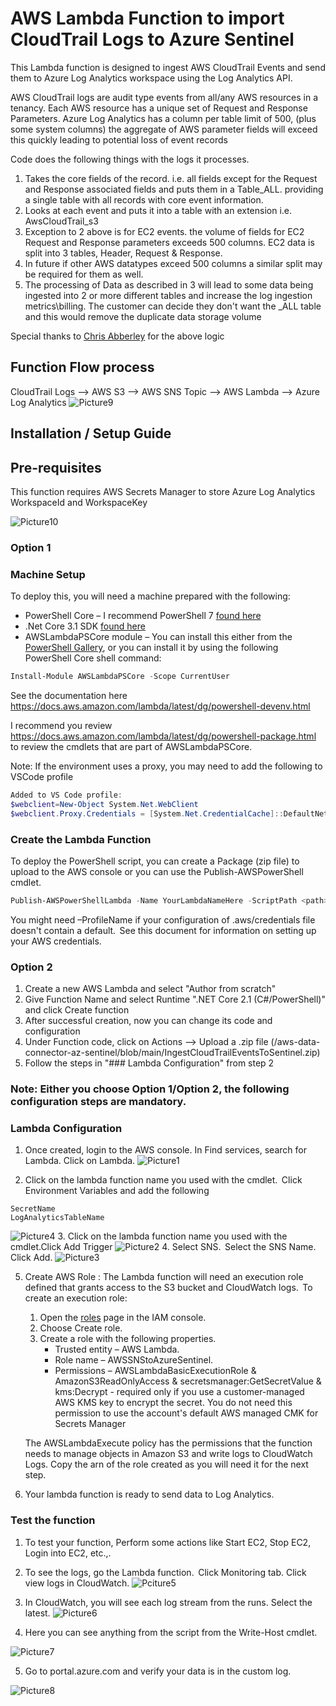 # AWS Lambda Function to import CloudTrail Logs to Azure Sentinel
This Lambda function is designed to ingest AWS CloudTrail Events and send them to Azure Log Analytics workspace using the Log Analytics API.

AWS CloudTrail logs are audit type events from all/any AWS resources in a tenancy. Each AWS resource has a unique set of Request and Response Parameters. Azure Log Analytics has a column per table limit of 500, (plus some system columns) the aggregate of AWS parameter fields will exceed this quickly leading to potential loss of event records

Code does the following things with the logs it processes. 
1.	Takes the core fields of the record. i.e. all fields except for the Request and Response associated fields and puts them in a Table_ALL. providing a single table with all records with core event information. 
2.	Looks at each event and puts it into a table with an extension <AWSREsourceType> i.e. AwsCloudTrail_s3 
3.	Exception to 2 above is for EC2 events. the volume of fields for EC2 Request and Response parameters exceeds 500 columns. EC2 data is split into 3 tables, Header, Request & Response. 
4.	In future if other AWS datatypes exceed 500 columns a similar split may be required for them as well. 
5.	The processing of Data as described in 3 will lead to some data being ingested into 2 or more different tables and increase the log ingestion metrics\billing. The customer can decide they don't want the _ALL table and this would remove the duplicate data storage volume

Special thanks to [Chris Abberley](https://github.com/cabberley) for the above logic

## **Function Flow process**
CloudTrail Logs --> AWS S3 --> AWS SNS Topic --> AWS Lambda --> Azure Log Analytics
![Picture9](./Graphics/Picture9.png)

## Installation / Setup Guide

## **Pre-requisites**

This function requires AWS Secrets Manager to store Azure Log Analytics WorkspaceId and WorkspaceKey

![Picture10](./Graphics/Picture10.png)
### **Option 1**

### Machine Setup
To deploy this, you will need a machine prepared with the following:
 - PowerShell Core – I recommend PowerShell 7 [found here](https://github.com/PowerShell/PowerShell/releases)
 - .Net Core 3.1 SDK [found here](https://dotnet.microsoft.com/download) 
 - AWSLambdaPSCore module – You can install this either from the [PowerShell Gallery](https://www.powershellgallery.com/packages?q=AWSLambdaPSCore), or you can install it by using the following PowerShell Core shell command:  
```powershell
Install-Module AWSLambdaPSCore -Scope CurrentUser
```
See the documentation here https://docs.aws.amazon.com/lambda/latest/dg/powershell-devenv.html 

I recommend you review https://docs.aws.amazon.com/lambda/latest/dg/powershell-package.html to review the cmdlets that are part of AWSLambdaPSCore.

Note: If the environment uses a proxy, you may need to add the following to VSCode profile
```powershell
Added to VS Code profile:
$webclient=New-Object System.Net.WebClient
$webclient.Proxy.Credentials = [System.Net.CredentialCache]::DefaultNetworkCredentials
```

### Create the Lambda Function
To deploy the PowerShell script, you can create a Package (zip file) to upload to the AWS console or you can use the Publish-AWSPowerShell cmdlet.
```powershell
Publish-AWSPowerShellLambda -Name YourLambdaNameHere -ScriptPath <path>/IngestCloudTrailEventsToSentinel.ps1 -Region <region> -IAMRoleArn <arn of role created earlier> -ProfileName <profile>
```
You might need –ProfileName if your configuration of .aws/credentials file doesn't contain a default.  See this document for information on setting up your AWS credentials. 

### **Option 2**
1.	Create a new AWS Lambda and select "Author from scratch"
2.	Give Function Name and select Runtime ".NET Core 2.1 (C#/PowerShell)" and click Create function
3.	After successful creation, now you can change its code and configuration 
4.	Under Function code, click on Actions --> Upload a .zip file (/aws-data-connector-az-sentinel/blob/main/IngestCloudTrailEventsToSentinel.zip)
5.	Follow the steps in "### Lambda Configuration" from step 2

### **Note: Either you choose Option 1/Option 2, the following configuration steps are mandatory.**

### **Lambda Configuration**
1. Once created, login to the AWS console. In Find services, search for Lambda. Click on Lambda.
![Picture1](./Graphics/Picture1.png)

2. Click on the lambda function name you used with the cmdlet.  Click Environment Variables and add the following
```
SecretName
LogAnalyticsTableName
```
![Picture4](./Graphics/Picture4.png)
3. Click on the lambda function name you used with the cmdlet.Click Add Trigger 
![Picture2](./Graphics/Picture2.png)
4. Select SNS.  Select the SNS Name. Click Add. 
![Picture3](./Graphics/Picture3.png)

5. Create AWS Role : The Lambda function will need an execution role defined that grants access to the S3 bucket and CloudWatch logs.  To create an execution role: 
	
	1. Open the [roles](https://console.aws.amazon.com/iam/home#/roles) page in the IAM console. 
	2. Choose Create role. 
	3. Create a role with the following properties. 
		 - Trusted entity – AWS Lambda. 		 
		 - Role name – AWSSNStoAzureSentinel. 
		 - Permissions – AWSLambdaBasicExecutionRole &  AmazonS3ReadOnlyAccess & secretsmanager:GetSecretValue & kms:Decrypt - required only if you use a customer-managed AWS KMS key to encrypt the secret. You do not need this permission to use the account's default AWS managed CMK for Secrets Manager

	The AWSLambdaExecute policy has the permissions that the function needs to manage objects in Amazon S3 and write logs to CloudWatch Logs. Copy the arn of the role created as you will need it for the next step. 

6. Your lambda function is ready to send data to Log Analytics.

### **Test the function**
1. To test your function, Perform some actions like Start EC2, Stop EC2, Login into EC2, etc.,. 
2. To see the logs, go the Lambda function.  Click Monitoring tab. Click view logs in CloudWatch. 
![Pciture5](./Graphics/Picture5.png)
3. In CloudWatch, you will see each log stream from the runs. Select the latest.
![Picture6](./Graphics/Picture6.png)

4. Here you can see anything from the script from the Write-Host cmdlet. 

![Picture7](./Graphics/Picture7.png)

5. Go to portal.azure.com and verify your data is in the custom log. 

![Picture8](./Graphics/Picture8.png)
